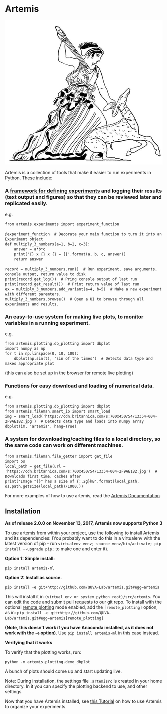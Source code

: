 # Artemis

 ![The deer represents dull, repetitive coding tasks, and Artemis represents Artemis.  As you can see, once Artemis comes along, the future is not bright for dull, repetitive coding tasks.](https://raw.githubusercontent.com/petered/data/master/images/artemis.jpeg)

Artemis is a collection of tools that make it easier to run experiments in Python.  These include:

### A [framework for defining experiments](http://artemis-ml.readthedocs.io/en/latest/experiments.html) and logging their results (text output and figures) so that they can be reviewed later and replicated easily.

e.g.
```
from artemis.experiments import experiment_function

@experiment_function  # Decorate your main function to turn it into an Experiment object
def multiply_3_numbers(a=1, b=2, c=3):
    answer = a*b*c
    print('{} x {} x {} = {}'.format(a, b, c, answer))
    return answer
    
record = multiply_3_numbers.run()  # Run experiment, save arguments, console output, return value to disk
print(record.get_log())  # Pring console output of last run      
print(record.get_result())  # Print return value of last run
ex = multiply_3_numbers.add_variant(a=4, b=5)  # Make a new experiment with different paremters.
multiply_3_numbers.browse()  # Open a UI to browse through all experiments and results.
```

### An easy-to-use system for making live plots, to monitor variables in a running experiment.

e.g.
```
from artemis.plotting.db_plotting import dbplot
import numpy as np
for t in np.linspace(0, 10, 100):
    dbplot(np.sin(t), 'sin of the times')  # Detects data type and makes appropriate plot
```
(this can also be set up in the browser for remote live plotting)

### Functions for easy download and loading of numerical data.

e.g.
```
from artemis.plotting.db_plotting import dbplot
from artemis.fileman.smart_io import smart_load
img = smart_load('https://cdn.britannica.com/s:700x450/54/13354-004-2F9AE1B2.jpg')  # Detects data type and loads into numpy array
dbplot(im, 'artemis', hang=True)
```

### A system for downloading/caching files to a local directory, so the same code can work on different machines.

```
from artemis.fileman.file_getter import get_file
import os
local_path = get_file(url = 'https://cdn.britannica.com/s:700x450/54/13354-004-2F9AE1B2.jpg')  # Downloads first time, caches after 
print('Image "{}" has a size of {:.2g}kB'.format(local_path, os.path.getsize(local_path)/1000.))
```
For more examples of how to use artemis, read the [Artemis Documentation](http://artemis-ml.readthedocs.io)


## Installation

**As of release 2.0.0 on November 13, 2017, Artemis now supports Python 3**

To use artemis from within your project, use the following to install Artemis and its dependencies: (You probably want to do this in a virtualenv with the latest version of pip - run `virtualenv venv; source venv/bin/activate; pip install --upgrade pip;` to make one and enter it).


**Option 1: Simple install:**

```
pip install artemis-ml
```

**Option 2: Install as source.**

```
pip install -e git+http://github.com/QUVA-Lab/artemis.git#egg=artemis 
```
This will install it in `(virtual env or system python root)/src/artemis`.  You can edit the code and submit pull requests to our git repo.  To install with the optional [remote plotting](https://github.com/QUVA-Lab/artemis/blob/master/artemis/remote/README.md) mode enabled, add the `[remote_plotting]` option, as in: `pip install -e git+http://github.com/QUVA-Lab/artemis.git#egg=artemis[remote_plotting]`

**(Note, this doesn't work if you have Anaconda installed, as it does not work with the `-e` option)**.  Use `pip install artemis-ml` in this case instead.



**Verifying that it works**

To verify that the plotting works, run:
```
python -m artemis.plotting.demo_dbplot
```
A bunch of plots should come up and start updating live. 


<!--- To verify that the installation worked, go:
```
cd venv/src/artemis
py.test
```
All tests should pass.
(pytest for some reason cant find modules when you do this alone)--->
Note: During installation, the settings file `.artemisrc` is created in your home directory. In it you can specify the plotting backend to use, and other settings.

Now that you have Artemis installed, see [this Tutorial](http://artemis-ml.readthedocs.io/en/latest/experiments.html) on how to use Artemis to organize your experiments.
